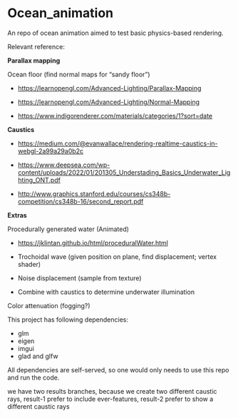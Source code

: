 # Ocean_animation
An repo of ocean animation aimed to test basic physics-based rendering.

Relevant reference:

**Parallax mapping** 

Ocean floor (find normal maps for “sandy floor”)

- https://learnopengl.com/Advanced-Lighting/Parallax-Mapping

- https://learnopengl.com/Advanced-Lighting/Normal-Mapping

- https://www.indigorenderer.com/materials/categories/1?sort=date

**Caustics**

- https://medium.com/@evanwallace/rendering-realtime-caustics-in-webgl-2a99a29a0b2c

- https://www.deepsea.com/wp-content/uploads/2022/01/201305_Understading_Basics_Underwater_Lighting_ONT.pdf

- http://www.graphics.stanford.edu/courses/cs348b-competition/cs348b-16/second_report.pdf

 

**Extras**

Procedurally generated water (Animated)

- https://jklintan.github.io/html/proceduralWater.html

- Trochoidal wave (given position on plane, find displacement; vertex shader)

- Noise displacement (sample from texture) 

- Combine with caustics to determine underwater illumination

 

Color attenuation (fogging?)

This project has following dependencies:

- glm
- eigen
- imgui
- glad and glfw

All dependencies are self-served, so one would only needs to use this repo and run the code.

we have two results branches, because we create two different caustic rays, result-1 prefer to include ever-features, result-2 prefer to show a different caustic rays
